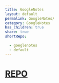 ```yaml
---
title: GoogleNotes  
layout: default
permalink: GoogleNotes/
category: GoogleNotes  
has_children: true  
share: true  
shortRepo:  
  
  - googlenotes  
  - default         
---
```


# [REPO](https://github.com/14paxton/GoogleNotes)
